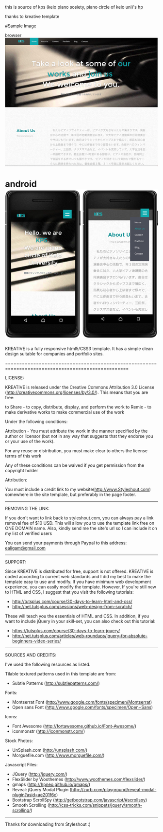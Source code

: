 this is source of kps (keio piano sosiety, piano circle of keio uni)'s hp

thanks to kreative template


#Sample Image

browser
<img src="sample/sample_browser.png"/>

android
<img src="sample/sample_android.png"/>
==================================================================================================

KREATIVE is a fully responsive html5/CSS3 template. It has a simple clean design suitable for 
companies and portfolio sites.

==================================================================================================


LICENSE:

KREATIVE is released under the Creative Commons Attribution 3.0 License
(http://creativecommons.org/licenses/by/3.0/). This means that you are free:

   to Share - to copy, distribute, display, and perform the work
   to Remix - to make derivative works
   to make commercial use of the work 

Under the following conditions:

   Attribution - You must attribute the work in the manner specified by the 
   author or licensor (but not in any way that suggests that they endorse you 
   or your use of the work). 

   For any reuse or distribution, you must make clear to others the license 
   terms of this work

   Any of these conditions can be waived if you get permission from the 
   copyright holder

Attribution: 
	
   You must include a credit link to my website(http://www.Styleshout.com) somewhere in the
   site template, but preferably in the page footer.




-----------------------------------------------------------------------------------------------------


REMOVING THE LINK:

If you don't want to link back to styleshout.com, you can always pay a link 
removal fee of $10 USD. This will allow you to use the template link free on 
ONE DOMAIN name. Also, kindly send me the site's url so I can include it on 
my list of verified users

You can send your payments through Paypal to this address: ealigam@gmail.com




------------------------------------------------------------------------------------------------------ 


SUPPORT:
    
Since KREATIVE is distributed for free, support is not offered. KREATIVE is coded according 
to current web standards and I did my best to make the template easy to use and modify.
If you have minimum web development experience, you can easily modify the template. 
However, If you're still new to HTML and CSS, I suggest that you visit the 
following tutorials:

 - http://tutsplus.com/course/30-days-to-learn-html-and-css/
 - http://net.tutsplus.com/sessions/web-design-from-scratch/

These will teach you the essentials of HTML and CSS. In addition, if you want to include
jQuery in your skill-set, you can also check out this tutorial: 

 - https://tutsplus.com/course/30-days-to-learn-jquery/
 - http://net.tutsplus.com/articles/web-roundups/jquery-for-absolute-beginners-video-series/



-------------------------------------------------------------------------------------------------------


SOURCES AND CREDITS:

I've used the following resources as listed.


Tilable textured patterns used in this template are from:
 - Subtle Patterns (http://subtlepatterns.com/)

Fonts:
 - Montserrat Font (http://www.google.com/fonts/specimen/Montserrat)
 - Open sans Font (http://www.google.com/fonts/specimen/Open+Sans)

Icons:
 - Font Awesome (http://fortawesome.github.io/Font-Awesome/)
 - iconmonstr (http://iconmonstr.com/)

Stock Photos:
 - UnSplash.com (http://unsplash.com/)
 - Morguefile.com (http://www.morguefile.com/)

Javascript Files:

 - JQuery (http://jquery.com/)
 - FlexSlider by Woothemes (http://www.woothemes.com/flexslider/)
 - gmaps (http://hpneo.github.io/gmaps/)
 - Reveal: jQuery Modal Plugin (http://zurb.com/playground/reveal-modal-plugin?asid=ae201f6c)
 - Bootstrap ScrollSpy (http://getbootstrap.com/javascript/#scrollspy)
 - Smooth Scrolling (http://css-tricks.com/snippets/jquery/smooth-scrolling/)


--------------------------------------------------------------------------------------------------------- 


Thanks for downloading from Styleshout :)
  

